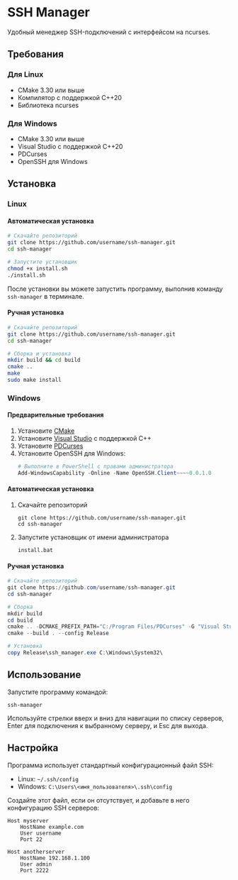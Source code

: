# SSH Manager

Удобный менеджер SSH-подключений с интерфейсом на ncurses.

## Требования

### Для Linux
- CMake 3.30 или выше
- Компилятор с поддержкой C++20
- Библиотека ncurses

### Для Windows
- CMake 3.30 или выше
- Visual Studio с поддержкой C++20
- PDCurses
- OpenSSH для Windows

## Установка

### Linux

#### Автоматическая установка

```bash
# Скачайте репозиторий
git clone https://github.com/username/ssh-manager.git
cd ssh-manager

# Запустите установщик
chmod +x install.sh
./install.sh
```

После установки вы можете запустить программу, выполнив команду `ssh-manager` в терминале.

#### Ручная установка

```bash
# Скачайте репозиторий
git clone https://github.com/username/ssh-manager.git
cd ssh-manager

# Сборка и установка
mkdir build && cd build
cmake ..
make
sudo make install
```

### Windows

#### Предварительные требования

1. Установите [CMake](https://cmake.org/download/)
2. Установите [Visual Studio](https://visualstudio.microsoft.com/) с поддержкой C++
3. Установите [PDCurses](https://pdcurses.org/)
4. Установите OpenSSH для Windows:
   ```powershell
   # Выполните в PowerShell с правами администратора
   Add-WindowsCapability -Online -Name OpenSSH.Client~~~~0.0.1.0
   ```

#### Автоматическая установка

1. Скачайте репозиторий
   ```
   git clone https://github.com/username/ssh-manager.git
   cd ssh-manager
   ```

2. Запустите установщик от имени администратора
   ```
   install.bat
   ```

#### Ручная установка

```powershell
# Скачайте репозиторий
git clone https://github.com/username/ssh-manager.git
cd ssh-manager

# Сборка
mkdir build
cd build
cmake .. -DCMAKE_PREFIX_PATH="C:/Program Files/PDCurses" -G "Visual Studio 16 2019" -A x64
cmake --build . --config Release

# Установка
copy Release\ssh_manager.exe C:\Windows\System32\
```

## Использование

Запустите программу командой:

```
ssh-manager
```

Используйте стрелки вверх и вниз для навигации по списку серверов, Enter для подключения к выбранному серверу, и Esc для выхода.

## Настройка

Программа использует стандартный конфигурационный файл SSH:
- Linux: `~/.ssh/config`
- Windows: `C:\Users\<имя_пользователя>\.ssh\config`

Создайте этот файл, если он отсутствует, и добавьте в него конфигурацию SSH серверов:

```
Host myserver
    HostName example.com
    User username
    Port 22

Host anotherserver
    HostName 192.168.1.100
    User admin
    Port 2222
```
